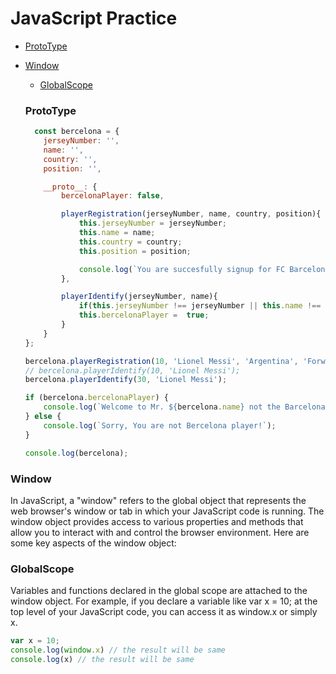 # JavaScript Practice

- [ProtoType](#ProtoType)
- [Window](#Window)
  - [GlobalScope](#GlobalScope)

  ### ProtoType
  ```js
    const bercelona = {
      jerseyNumber: '',
      name: '',
      country: '',
      position: '',
  
      __proto__: {
          bercelonaPlayer: false,
  
          playerRegistration(jerseyNumber, name, country, position){
              this.jerseyNumber = jerseyNumber;
              this.name = name;
              this.country = country;
              this.position = position;
  
              console.log(`You are succesfully signup for FC Barcelona`);
          },
  
          playerIdentify(jerseyNumber, name){
              if(this.jerseyNumber !== jerseyNumber || this.name !== name ) return;
              this.bercelonaPlayer =  true;
          }
      }
  };
  
  bercelona.playerRegistration(10, 'Lionel Messi', 'Argentina', 'Forward');
  // bercelona.playerIdentify(10, 'Lionel Messi');
  bercelona.playerIdentify(30, 'Lionel Messi');
  
  if (bercelona.bercelonaPlayer) {
      console.log(`Welcome to Mr. ${bercelona.name} not the Barcelona's world`);
  } else {
      console.log(`Sorry, You are not Bercelona player!`);
  }
  
  console.log(bercelona);
  ```


### Window
 In JavaScript, a "window" refers to the global object that represents the web browser's window or tab in which your JavaScript code is running. The window object provides access to various properties and methods that allow you to interact with and control the browser environment. Here are some key aspects of the window object:

### GlobalScope
 Variables and functions declared in the global scope are attached to the window object. For example, if you declare a variable like var x = 10; at the top level of your JavaScript code, you can access it as window.x or simply x.
```js
var x = 10;
console.log(window.x) // the result will be same
console.log(x) // the result will be same
```


